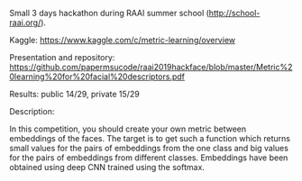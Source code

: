 Small 3 days hackathon during RAAI summer school (http://school-raai.org/). 

Kaggle: https://www.kaggle.com/c/metric-learning/overview

Presentation and repository: https://github.com/papermsucode/raai2019hackface/blob/master/Metric%20learning%20for%20facial%20descriptors.pdf

Results: public 14/29, private 15/29

Description:

In this competition, you should create your own metric between embeddings of the faces. The target is to get such a function which returns small values for the pairs of embeddings from the one class and big values for the pairs of embeddings from different classes. Embeddings have been obtained using deep CNN trained using the softmax.
